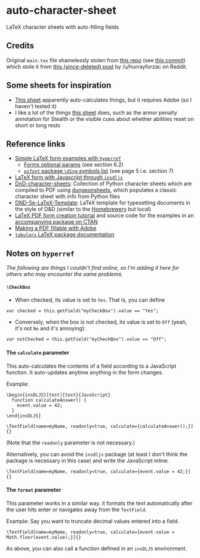# auto-character-sheet
LaTeX character sheets with auto-filling fields

## Credits
Original `main.tex` file shamelessly stolen from [this repo](https://github.com/michaelplews/DnD-character-sheets/) (see [this commit](https://github.com/michaelplews/DnD-character-sheets/commit/049a69b495acef5d8db7cd8d4a8e1a3ea988fc4c)) which stole it from [this (since-deleted) post](https://www.reddit.com/r/DnD/comments/2zh01c/i_made_my_bard_a_customized_character_sheet_using/) by /u/hurrayforzac on Reddit.

## Some sheets for inspiration
- [This sheet](https://drive.google.com/file/d/0Bz2-HqllQ6XpV1BjZDVIX2tLMUk/view) apparently auto-calculates things, but it requires Adobe (so I haven't tested it)
- I like a lot of the things [this sheet](https://dnd5echaractersheet.com/wp-content/uploads/2018/04/DD-character-sheet-5e-fillable.pdf) does, such as the armor penalty annotation for Stealth or the visible cues about whether abilities reset on short or long rests

## Reference links

- [Simple LaTeX form examples with `hyperref`](https://tex.stackexchange.com/questions/14842/creating-fillable-pdfs)
  - [Forms optional params](http://www2.washjeff.edu/users/rhigginbottom/latex/resources/hyperref-manual.pdf) (see section 6.2)
  - [`pifont` package `\ding` symbols list](http://www.texdoc.net/texmf-dist/doc/latex/psnfss/psnfss2e.pdf) (see page 5 i.e. section 7)
- [LaTeX form with Javascript through `insdljs`](https://tex.stackexchange.com/questions/7869/how-do-you-say-happy-new-year-with-latex)
- [DnD-character-sheets](https://github.com/michaelplews/DnD-character-sheets): Collection of Python character sheets which are compiled to PDF using [dungeonsheets](https://github.com/canismarko/dungeon-sheets/tree/master/dungeonsheets/forms), which populates a classic character sheet with info from Python files
- [DND-5e-LaTeX-Template](https://github.com/rpgtex/DND-5e-LaTeX-Template): LaTeX template for typesetting documents in the style of D&D (similar to the [Homebrewery](https://homebrewery.naturalcrit.com/) but local)
- [LaTeX PDF form creation tutorial](http://tug.ctan.org/tex-archive/info/pdf-forms-tutorial/en/forms.pdf) and source code for the examples in an [accompanying package on CTAN](https://www.ctan.org/pkg/pdf-forms-tutorial)
- [Making a PDF fillable with Adobe](https://www.howtogeek.com/665728/how-to-create-pdf-forms-with-calculations-in-adobe-acrobat/)
- [`tabularx` LaTeX package documentation](http://www.texdoc.net/texmf-dist/doc/latex/tools/tabularx.pdf)

## Notes on `hyperref`

_The following are things I couldn't find online, so I'm adding it here for others who may encounter the same problems._

#### `\CheckBox`

- When checked, its value is set to `Yes`. That is, you can define  
```
var checked = this.getField("myCheckBox").value == "Yes";
```
- Conversely, when the box is not checked, its value is set to `Off` (yeah, it's not `No` and it's annoying):  
```
var notChecked = this.getField("myCheckBox").value == "Off";
```

#### The `calculate` parameter

This auto-calculates the contents of a field according to a JavaScript function. It auto-updates anytime anything in the form changes.

Example:
```
\begin{insDLJS}[test]{test}{JavaScript}
  function calculateAnswer() {
    event.value = 42;
  }
\end{insDLJS}

\TextField[name=myName, readonly=true, calculate={calculateAnswer();}]{}
```
(Note that the `readonly` parameter is not necessary.)

Alternatively, you can avoid the `insdljs` package (at least I don't think the package is necessary in this case) and write the JavaScript inline:
```
\TextField[name=myName, readonly=true, calculate={event.value = 42;}]{}
```

#### The `format` parameter

This parameter works in a similar way. it formats the text automatically after the user hits enter or navigates away from the `TextField`.

Example: Say you want to truncate decimal values entered into a field.
```
\TextField[name=myName, readonly=true, calculate={event.value = Math.floor(event.value);}]{}
```

As above, you can also call a function defined in an `insDLJS` environment.

